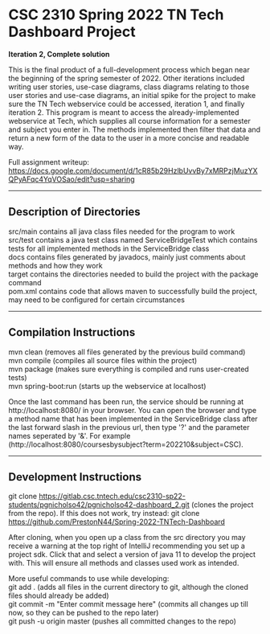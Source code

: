 # CSC 2310 Spring 2022 TN Tech Dashboard Project

**Iteration 2, Complete solution**

This is the final product of a full-development process which began near the beginning of the spring semester of 2022.
Other iterations included writing user stories, use-case diagrams, class diagrams relating to those user stories and use-case diagrams, 
an initial spike for the project to make sure the TN Tech webservice could be accessed, iteration 1, and finally iteration 2.
This program is meant to access the already-implemented webservice at Tech, which supplies all course information for a semester and subject you enter in.
The methods implemented then filter that data and return a new form of the data to the user in a more concise and readable way.

Full assignment writeup: https://docs.google.com/document/d/1cR85b29HzlbUvvBy7xMRPzjMuzYXQPyAFqc4YqVOSao/edit?usp=sharing

---

## Description of Directories

src/main contains all java class files needed for the program to work  
src/test contains a java test class named ServiceBridgeTest which contains tests for all implemented methods in the ServiceBridge class  
docs contains files generated by javadocs, mainly just comments about methods and how they work  
target contains the directories needed to build the project with the package command  
pom.xml contains code that allows maven to successfully build the project, may need to be configured for certain circumstances

---

## Compilation Instructions

mvn clean             (removes all files generated by the previous build command)  
mvn compile           (compiles all source files within the project)  
mvn package           (makes sure everything is compiled and runs user-created tests)  
mvn spring-boot:run   (starts up the webservice at localhost)  

Once the last command has been run, the service should be running at http://localhost:8080/ in your browser.
You can open the browser and type a method name that has been implemented in the ServiceBridge class after the last forward slash in the previous url,
then type '?' and the parameter names seperated by '&'. For example (http://localhost:8080/coursesbysubject?term=202210&subject=CSC).

---

## Development Instructions

git clone https://gitlab.csc.tntech.edu/csc2310-sp22-students/pgnicholso42/pgnicholso42-dashboard_2.git (clones the project from the repo).
If this does not work, try instead: git clone https://github.com/PrestonN44/Spring-2022-TNTech-Dashboard

After cloning, when you open up a class from the src directory you may receive a warning at the top right of IntelliJ recommending you set up
a project sdk. Click that and select a version of java 11 to develop the project with. This will ensure all methods and classes used work as intended.

More useful commands to use while developing:  
git add . (adds all files in the current directory to git, although the cloned files should already be added)  
git commit -m "Enter commit message here" (commits all changes up till now, so they can be pushed to the repo later)  
git push -u origin master (pushes all committed changes to the repo)
